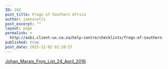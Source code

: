 ```yaml
---
ID: 242
post_title: Frogs of Southern Africa
author: jamescells
post_excerpt: ""
layout: page
permalink: >
  http://asbi.client-ux.co.za/help-centre/checklists/frogs-of-southern-africa/
published: true
post_date: 2015-12-02 01:10:27
---
```

<a href="http://asbi.client-ux.co.za/wp-content/uploads/2015/12/Johan_Marais_Frog_List_24_April_2016.pdf" rel="">Johan_Marais_Frog_List_24_April_2016</a>